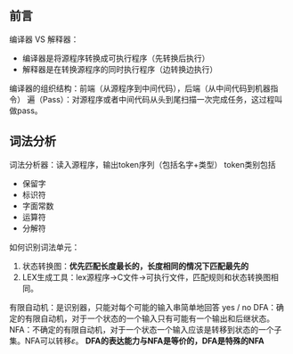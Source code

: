 ## 前言
编译器 VS 解释器：
- 编译器是将源程序转换成可执行程序（先转换后执行）
- 解释器是在转换源程序的同时执行程序（边转换边执行）

编译器的组织结构：前端（从源程序到中间代码），后端（从中间代码到机器指令）
遍（Pass）：对源程序或者中间代码从头到尾扫描一次完成任务，这过程叫做pass。

## 词法分析
词法分析器：读入源程序，输出token序列（包括名字+类型）
token类别包括
- 保留字
- 标识符
- 字面常数
- 运算符
- 分解符

如何识别词法单元：
1. 状态转换图：**优先匹配长度最长的，长度相同的情况下匹配最先的**
2. LEX生成工具：lex源程序->C文件->可执行文件，匹配规则和状态转换图相同。

有限自动机：是识别器，只能对每个可能的输入串简单地回答 yes / no
DFA：确定的有限自动机，对于一个状态的一个输入只有可能有一个输出和后继状态。
NFA：不确定的有限自动机，对于一个状态一个输入应该是转移到状态的一个子集。NFA可以转移$\varepsilon$。
**DFA的表达能力与NFA是等价的，DFA是特殊的NFA**

